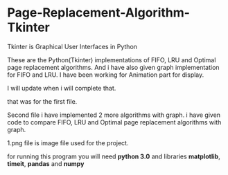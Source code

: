 # Page-Replacement-Algorithm-Tkinter

Tkinter is Graphical User Interfaces in Python

These are the Python(Tkinter) implementations of FIFO, LRU and Optimal page replacement algorithms.
And i have also given graph implementation for FIFO and LRU.
I have been working for Animation part for display.

I will update when i will complete that.

that was for the first file.

Second file i have implemented 2 more algorithms with graph.
i have given code to compare FIFO, LRU and Optimal page replacement algorithms with graph.

1.png file is image file used for the project.

for running this program you will need **python 3.0** and libraries **matplotlib**, **timeit**, **pandas** and **numpy**
